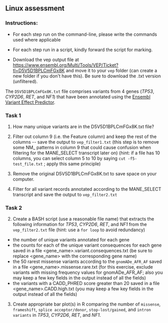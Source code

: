 ## Linux assessment

### Instructions:

- For each step run on the command-line, please write the commands used where applicable 
- For each step run in a script, kindly forward the script for marking. 

- Download the vep output file at https://www.ensembl.org/Multi/Tools/VEP/Ticket?tl=D5V5D1BPLCmFGx8K and move it to your ``vep`` folder (can create a new folder if you don't have this). Be sure to download the .txt version (unfiltered).  

The ``D5V5D1BPLCmFGx8K.txt`` file comprises variants from 4 genes (_TP53_, _CYP2D6_, _RET_, and _NF1_) that have been annotated using the [Ensembl Variant Effect Predictor](https://www.ensembl.org/info/docs/tools/vep/index.html). 



### Task 1

1. How many unique variants are in the D5V5D1BPLCmFGx8K.txt file? 

2. Filter out column 9 (i.e. the Feature column) and keep the rest of the columns -- save the output to `vep_filter1.txt` (this step is to remove some NM_ patterns in column 9 that could cause confusion when filtering for the MANE_SELECT transcript later on) (hint: if a file has 10 columns, you can select column 5 to 10 by saying `cut -f5- test_file.txt` ; apply this same principle)

3. Remove the original D5V5D1BPLCmFGx8K.txt to save space on your computer.

4. Filter for all variant records annotated according to the MANE_SELECT transcript and save the output to `vep_filter2.txt`


### Task 2

2. Create a BASH script (use a reasonable file name) that extracts the following information for _TP53_, _CYP2D6_, _RET_, and _NF1_ from the `vep_filter2.txt` file (hint: use a `for loop` to avoid redundancy)

- the number of unique variants annotated for each gene
- the counts for each of the unique variant consequences for each gene saved in a file <gene_name>.variant.consequences.txt (be sure to replace <gene_name> with the corresponding gene name)
- the 50 rarest missense variants according to the `gnomADe_AFR_AF` saved in a file  <gene_name>.missense.rare.txt (for this exercise, exclude variants with missing frequency values for gnomADe_AFR_AF; also you may keep a few key fields in the output instead of all the fields)
- the variants with a CADD_PHRED score greater than 20 saved in a file  <gene_name>.CADD.high.txt (you may keep a few key fields in the output instead of all the fields)

3. Create appropriate bar plot(s) in R comparing the number of `missense`, `frameshift`, `splice acceptor/donor`, `stop-lost/gained`, and `intron variants` in _TP53_, _CYP2D6_, _RET_, and _NF1_.  
